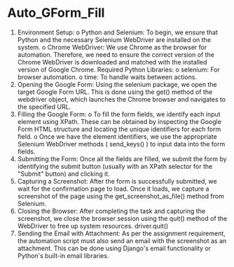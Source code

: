 # Auto_GForm_Fill
1.	Environment Setup: 
o	Python and Selenium: To begin, we ensure that Python and the necessary Selenium WebDriver are installed on the system. 
o	Chrome WebDriver: We use Chrome as the browser for automation. Therefore, we need to ensure the correct version of the Chrome WebDriver is downloaded and matched with the installed version of Google Chrome. 
Required Python Libraries: 
o	selenium: For browser automation. o 	time: To handle waits between actions. 
2.	Opening the Google Form: 
Using the selenium package, we open the target Google Form URL. This is done using the get() method of the webdriver object, which launches the Chrome browser and navigates to the specified URL. 
3.	Filling the Google Form: 
o	To fill the form fields, we identify each input element using XPath. These can be obtained by inspecting the Google Form HTML structure and locating the unique identifiers for each form field. 
o	Once we have the element identifiers, we use the appropriate Selenium WebDriver methods ( send_keys() ) to input data into the form fields. 
4.	Submitting the Form: 
Once all the fields are filled, we submit the form by identifying the submit button (usually with an XPath selector for the "Submit" button) and clicking it. 
5.	Capturing a Screenshot: 
After the form is successfully submitted, we wait for the confirmation page to load. Once it loads, we capture a screenshot of the page using the get_screenshot_as_file() method from Selenium. 
6.	Closing the Browser: 
After completing the task and capturing the screenshot, we close the browser session using the quit() method of the WebDriver to free up system resources. 
driver.quit() 
7.	Sending the Email with Attachment: 
As per the assignment requirement, the automation script must also send an email with the screenshot as an attachment. This can be done using Django's email functionality or Python's built-in email libraries. 
 
